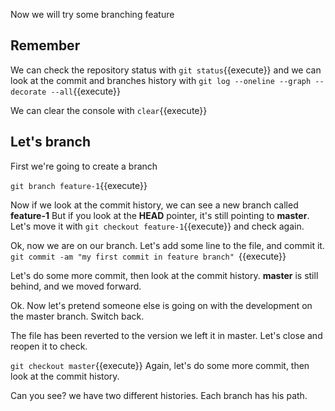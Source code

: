 Now we will try some branching feature

## Remember

We can check the repository status with 
`git status`{{execute}}
and we can look at the commit and branches history with 
`git log --oneline --graph --decorate --all`{{execute}}

We can clear the console with `clear`{{execute}}

## Let's branch

First we're going to create a branch

`git branch feature-1`{{execute}}

Now if we look at the commit history, we can see a new branch called **feature-1**
But if you look at the **HEAD** pointer, it's still pointing to **master**. 
Let's move it with `git checkout feature-1`{{execute}} and check again.

Ok, now we are on our branch. Let's add some line to the file, and commit it.
`git commit -am "my first commit in feature branch" `{{execute}}

Let's do some more commit, then look at the commit history. **master** is still behind, and we moved forward.

Ok. Now let's pretend someone else is going on with the development on the master branch. Switch back.

The file has been reverted to the version we left it in master. Let's close and reopen it to check.

`git checkout master`{{execute}}
Again, let's do some more commit, then look at the commit history.

Can you see? we have two different histories. Each branch has his path.


